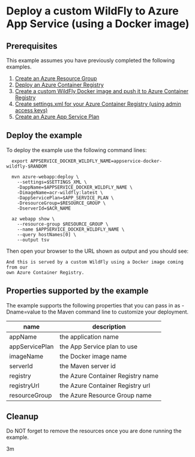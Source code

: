
# Deploy a custom WildFly to Azure App Service (using a Docker image)

## Prerequisites

This example assumes you have previously completed the following examples.

1. [Create an Azure Resource Group](../../group/create/)
1. [Deploy an Azure Container Registry](../../acr/create/)
1. [Create a custom WildFly Docker image and push it to Azure Container Registry](../../acr/wildfly/)
1. [Create settings.xml for your Azure Container Registry (using admin access keys)](../../acr/create-access-keys-settings-xml/)
1. [Create an Azure App Service Plan](../../appservice/create-plan/)

## Deploy the example

To deploy the example use the following command lines:

```shell
  export APPSERVICE_DOCKER_WILDFLY_NAME=appservice-docker-wildfly-$RANDOM

  mvn azure-webapp:deploy \
    --settings=$SETTINGS_XML \
    -DappName=$APPSERVICE_DOCKER_WILDFLY_NAME \
    -DimageName=acr-wildfly:latest \
    -DappServicePlan=$APP_SERVICE_PLAN \
    -DresourceGroup=$RESOURCE_GROUP \
    -DserverId=$ACR_NAME

  az webapp show \
    --resource-group $RESOURCE_GROUP \
    --name $APPSERVICE_DOCKER_WILDFLY_NAME \
    --query hostNames[0] \
    --output tsv
```

Then open your browser to the URL shown as output and you should see:

```text
And this is served by a custom WildFly using a Docker image coming from our 
own Azure Container Registry.
```

## Properties supported by the example

The example supports the following properties that you can pass in as -Dname=value
to the Maven command line to customize your deployment.

| name                   | description                       |
|------------------------|-----------------------------------|
| appName                | the application name              |
| appServicePlan         | the App Service plan to use       |
| imageName              | the Docker image name             |
| serverId               | the Maven server id               |
| registry               | the Azure Container Registry name |
| registryUrl            | the Azure Container Registry url  |
| resourceGroup          | the Azure Resource Group name     |

## Cleanup

Do NOT forget to remove the resources once you are done running the example.

3m
